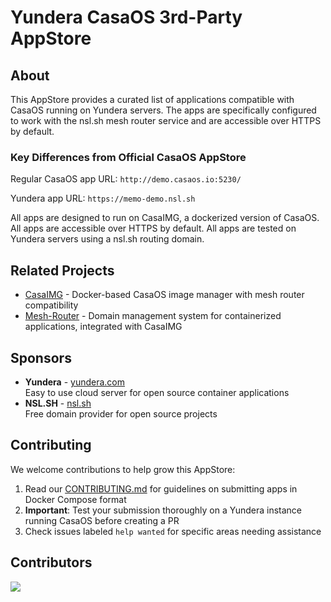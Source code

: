 # Yundera CasaOS 3rd-Party AppStore

## About
This AppStore provides a curated list of applications compatible with CasaOS running on Yundera servers. The apps are specifically configured to work with the nsl.sh mesh router service and are accessible over HTTPS by default.

### Key Differences from Official CasaOS AppStore
Regular CasaOS app URL:
```http://demo.casaos.io:5230/```

Yundera app URL:
```https://memo-demo.nsl.sh```

All apps are designed to run on CasaIMG, a dockerized version of CasaOS.
All apps are accessible over HTTPS by default.
All apps are tested on Yundera servers using a nsl.sh routing domain.

## Related Projects
- [CasaIMG](https://github.com/yundera/casa-img) - Docker-based CasaOS image manager with mesh router compatibility
- [Mesh-Router](https://github.com/yundera/mesh-router) - Domain management system for containerized applications, integrated with CasaIMG

## Sponsors
* **Yundera** - [yundera.com](https://yundera.com)  
  Easy to use cloud server for open source container applications
* **NSL.SH** - [nsl.sh](https://nsl.sh)  
  Free domain provider for open source projects

## Contributing
We welcome contributions to help grow this AppStore:

1. Read our [CONTRIBUTING.md](CONTRIBUTING.md) for guidelines on submitting apps in Docker Compose format
2. **Important**: Test your submission thoroughly on a Yundera instance running CasaOS before creating a PR
3. Check issues labeled `help wanted` for specific areas needing assistance

## Contributors
<a href="https://github.com/yundera/AppStore/graphs/contributors">
  <img src="https://contrib.rocks/image?repo=yundera/AppStore" />
</a>

<!-- ALL-CONTRIBUTORS-LIST:START - Do not remove or modify this section -->
<!-- prettier-ignore-start -->
<!-- markdownlint-disable -->

<!-- markdownlint-restore -->
<!-- prettier-ignore-end -->
<!-- ALL-CONTRIBUTORS-LIST:END -->

